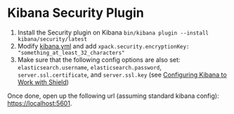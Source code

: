 # Kibana Security Plugin

1. Install the Security plugin on Kibana `bin/kibana plugin --install kibana/security/latest`
1. Modify [kibana.yml](https://github.com/elastic/kibana/blob/master/config/kibana.yml) and add `xpack.security.encryptionKey: "something_at_least_32_characters"`
1. Make sure that the following config options are also set: `elasticsearch.username`, `elasticsearch.password`, `server.ssl.certificate`, and `server.ssl.key` (see [Configuring Kibana to Work with Shield](https://www.elastic.co/guide/en/kibana/current/production.html#configuring-kibana-shield))

Once done, open up the following url (assuming standard kibana config): [https://localhost:5601](https://localhost:5601).

